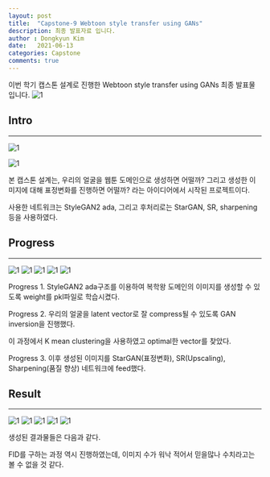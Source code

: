 ```yaml
---
layout: post
title:  "Capstone-9 Webtoon style transfer using GANs"
description: 최종 발표자료 입니다.
author : Dongkyun Kim
date:   2021-06-13
categories: Capstone
comments: true
---
```

이번 학기 캡스톤 설계로 진행한 Webtoon style transfer using GANs 최종 발표물입니다.
![1](/assets/img/Capstone/210613/14.PNG)

## Intro
---

![1](/assets/img/Capstone/210613/2.PNG)

![1](/assets/img/Capstone/210613/3.PNG)

본 캡스톤 설계는, 우리의 얼굴을 웹툰 도메인으로 생성하면 어떨까? 그리고 생성한 이미지에 대해 표정변화를 진행하면 어떨까? 라는 아이디어에서 시작된 프로젝트이다.

사용한 네트워크는 StyleGAN2 ada, 그리고 후처리로는 StarGAN, SR, sharpening등을 사용하였다.

## Progress
---
![1](/assets/img/Capstone/210613/4.PNG)
![1](/assets/img/Capstone/210613/5.PNG)
![1](/assets/img/Capstone/210613/6.PNG)
![1](/assets/img/Capstone/210613/7.PNG)
![1](/assets/img/Capstone/210613/8.PNG)

Progress 1. StyleGAN2 ada구조를 이용하여 복학왕 도메인의 이미지를 생성할 수 있도록 weight를 pkl파일로 학습시켰다.

Progress 2. 우리의 얼굴을 latent vector로 잘 compress될 수 있도록 GAN inversion을 진행했다. 

 이 과정에서 K mean clustering을 사용하였고 optimal한 vector를 찾았다.

 Progress 3. 이후 생성된 이미지를 StarGAN(표정변화), SR(Upscaling), Sharpening(품질 향상) 네트워크에 feed했다. 


## Result
---
![1](/assets/img/Capstone/210613/9.PNG)
![1](/assets/img/Capstone/210613/10.PNG)
![1](/assets/img/Capstone/210613/11.PNG)
![1](/assets/img/Capstone/210613/12.PNG)
![1](/assets/img/Capstone/210613/13.PNG)


생성된 결과물들은 다음과 같다.

FID를 구하는 과정 역시 진행하였는데, 이미지 수가 워낙 적어서 믿을많나 수치라고는 볼 수 없을 것 같다.











